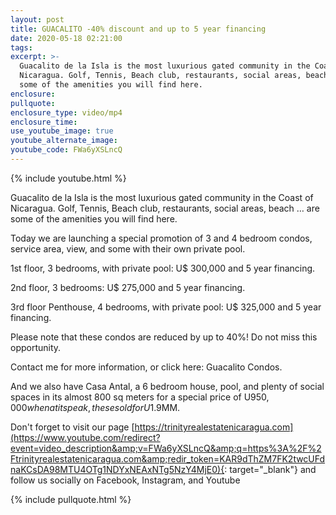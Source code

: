 ```yaml
---
layout: post
title: GUACALITO -40% discount and up to 5 year financing
date: 2020-05-18 02:21:00
tags:
excerpt: >-
  Guacalito de la Isla is the most luxurious gated community in the Coast of
  Nicaragua. Golf, Tennis, Beach club, restaurants, social areas, beach … are
  some of the amenities you will find here.
enclosure:
pullquote:
enclosure_type: video/mp4
enclosure_time:
use_youtube_image: true
youtube_alternate_image:
youtube_code: FWa6yXSLncQ
---
```


{% include youtube.html %}

Guacalito de la Isla is the most luxurious gated community in the Coast of Nicaragua. Golf, Tennis, Beach club, restaurants, social areas, beach … are some of the amenities you will find here.

Today we are launching a special promotion of 3 and 4 bedroom condos, service area, view, and some with their own private pool.

1st floor, 3 bedrooms, with private pool: U$ 300,000 and 5 year financing.

2nd floor, 3 bedrooms: U$ 275,000 and 5 year financing.

3rd floor Penthouse, 4 bedrooms, with private pool: U$ 325,000 and 5 year financing.

Please note that these condos are reduced by up to 40%\! Do not miss this opportunity.

Contact me for more information, or click here: Guacalito Condos.

And we also have Casa Antal, a 6 bedroom house, pool, and plenty of social spaces in its almost 800 sq meters for a special price of U$950,000 when at its peak, these sold for U$1.9MM.

Don't forget to visit our page [https://trinityrealestatenicaragua.com](https://www.youtube.com/redirect?event=video_description&amp;v=FWa6yXSLncQ&amp;q=https%3A%2F%2Ftrinityrealestatenicaragua.com&amp;redir_token=KAR9dThZM7FK2twcUFdnaKCsDA98MTU4OTg1NDYxNEAxNTg5NzY4MjE0){: target="_blank"} and follow us socially on Facebook, Instagram, and Youtube

{% include pullquote.html %}
